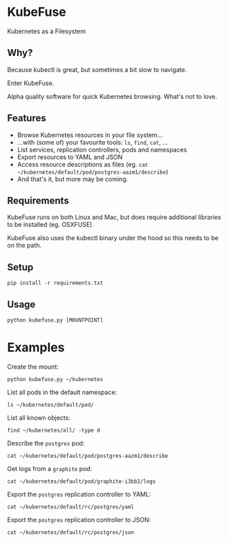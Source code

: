 KubeFuse
========

Kubernetes as a Filesystem


## Why?

Because kubectl is great, but sometimes a bit slow to navigate.

Enter KubeFuse.

Alpha quality software for quick Kubernetes browsing. What's not to love.

## Features

* Browse Kubernetes resources in your file system...
* ...with (some of) your favourite tools: `ls`, `find`, `cat`, ...
* List services, replication controllers, pods and namespaces
* Export resources to YAML and JSON
* Access resource descriptions as files (eg. `cat ~/kubernetes/default/pod/postgres-aazm1/describe`)
* And that's it, but more may be coming. 

## Requirements

KubeFuse runs on both Linux and Mac, but does require additional libraries to be installed (eg. OSXFUSE).

KubeFuse also uses the kubectl binary under the hood so this needs to be on the path. 

## Setup

```
pip install -r requirements.txt
```

## Usage

```
python kubefuse.py [MOUNTPOINT] 
```

Examples
========

Create the mount:

```
python kubefuse.py ~/kubernetes
```

List all pods in the default namespace:

```
ls ~/kubernetes/default/pod/
```

List all known objects:

```
find ~/kubernetes/all/ -type d
```

Describe the `postgres` pod:

```
cat ~/kubernetes/default/pod/postgres-aazm1/describe
```

Get logs from a `graphite` pod:

```
cat ~/kubernetes/default/pod/graphite-i3bb2/logs
```

Export the `postgres` replication controller to YAML:

```
cat ~/kubernetes/default/rc/postgres/yaml
```

Export the `postgres` replication controller to JSON:

```
cat ~/kubernetes/default/rc/postgres/json
```
